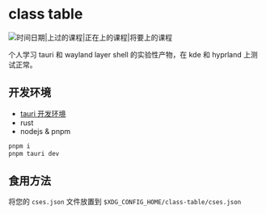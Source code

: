 # class table

![时间日期|上过的课程|正在上的课程|将要上的课程](./docs/images/show-case.png)

个人学习 tauri 和 wayland layer shell 的实验性产物，在 kde 和 hyprland 上测试正常。

## 开发环境

- [tauri 开发环境](https://v2.tauri.app/start/prerequisites/)
- rust
- nodejs & pnpm

```bash
pnpm i
pnpm tauri dev
```

## 食用方法

将您的 `cses.json` 文件放置到 `$XDG_CONFIG_HOME/class-table/cses.json`
